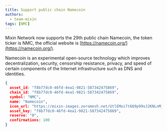 ```yaml
---
title: Support public chain Namecoin
authors:
  - team-mixin
tags: [NMC]
---
```


Mixin Network now supports the 29th public chain Namecoin, the token ticker is NMC, the official website is [https://namecoin.org/](https://namecoin.org/).

<!-- truncate -->

Namecoin is an experimental open-source technology which improves decentralization, security, censorship resistance, privacy, and speed of certain components of the Internet infrastructure such as DNS and identities.

```json
{
  asset_id: "f8b77dc0-46fd-4ea1-9821-587342475869",
  chain_id: "f8b77dc0-46fd-4ea1-9821-587342475869",
  symbol: "NMC",
  name: "Namecoin",
  icon_url: "https://mixin-images.zeromesh.net/UtlEMoi7t6Q9p99oJ2KNLnMjajCrxdPanUJVw7_Emq4_G7fGsFhyWBQljFTrCFe-STHq3fsyt1asO78AtrD2ci4=s128";;,
  asset_key: "f8b77dc0-46fd-4ea1-9821-587342475869",
  reserve: "0",
  confirmations: 100
}
```
